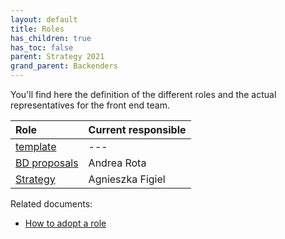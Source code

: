 ```yaml
---
layout: default
title: Roles
has_children: true
has_toc: false
parent: Strategy 2021
grand_parent: Backenders
---
```


You'll find here the definition of the different roles and the actual representatives for the front end team.

| Role | Current responsible |
|:--|:--|
| [template](/devismos/docs/backenders/strategy-2021/roles/template) | --- |
| [BD proposals](/devismos/docs/backenders/strategy-2021/roles/business-development-proposals) | Andrea Rota |
| [Strategy](/devismos/docs/backenders/strategy-2021/roles/strategy) | Agnieszka Figiel |

Related documents:

* [How to adopt a role](/devismos/docs/guidelines/role-adoption)